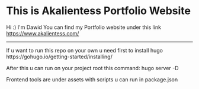 # This is Akalientess Portfolio Website
Hi :) I'm Dawid
You can find my Portfolio website under this link
https://www.akalientess.com/
<hr>
If u want to run this repo on your own u need first to install hugo
https://gohugo.io/getting-started/installing/

After this u can run on your project root this command:
hugo server -D

Frontend tools are under assets with scripts u can run in package.json